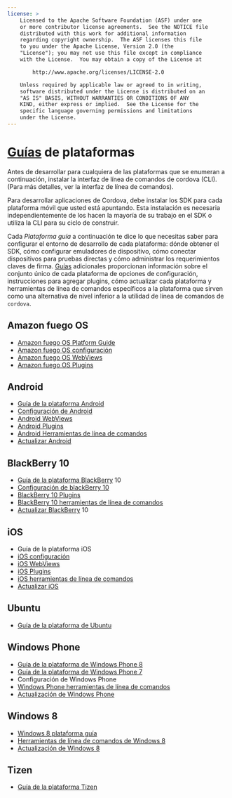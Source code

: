 ```yaml
---
license: >
    Licensed to the Apache Software Foundation (ASF) under one
    or more contributor license agreements.  See the NOTICE file
    distributed with this work for additional information
    regarding copyright ownership.  The ASF licenses this file
    to you under the Apache License, Version 2.0 (the
    "License"); you may not use this file except in compliance
    with the License.  You may obtain a copy of the License at

        http://www.apache.org/licenses/LICENSE-2.0

    Unless required by applicable law or agreed to in writing,
    software distributed under the License is distributed on an
    "AS IS" BASIS, WITHOUT WARRANTIES OR CONDITIONS OF ANY
    KIND, either express or implied.  See the License for the
    specific language governing permissions and limitations
    under the License.
---
```


# <a href="../../index.html">Guías</a> de plataformas

Antes de desarrollar para cualquiera de las plataformas que se enumeran a continuación, instalar la interfaz de línea de comandos de cordova (CLI). (Para más detalles, ver la interfaz de línea de comandos).

Para desarrollar aplicaciones de Cordova, debe instalar los SDK para cada plataforma móvil que usted está apuntando. Esta instalación es necesaria independientemente de los hacen la mayoría de su trabajo en el SDK o utiliza la CLI para su ciclo de construir.

Cada *Plataforma guía* a continuación te dice lo que necesitas saber para configurar el entorno de desarrollo de cada plataforma: dónde obtener el SDK, cómo configurar emuladores de dispositivo, cómo conectar dispositivos para pruebas directas y cómo administrar los requerimientos claves de firma. <a href="../../index.html">Guías</a> adicionales proporcionan información sobre el conjunto único de cada plataforma de opciones de configuración, instrucciones para agregar plugins, cómo actualizar cada plataforma y herramientas de línea de comandos específicos a la plataforma que sirven como una alternativa de nivel inferior a la utilidad de línea de comandos de `cordova`.

## Amazon fuego OS

*   <a href="amazonfireos/index.html">Amazon fuego OS Platform Guide</a>
*   <a href="amazonfireos/config.html">Amazon fuego OS configuración</a>
*   <a href="amazonfireos/webview.html">Amazon fuego OS WebViews</a>
*   <a href="amazonfireos/plugin.html">Amazon fuego OS Plugins</a>

## Android

*   <a href="android/index.html">Guía de la plataforma Android</a>
*   <a href="android/config.html">Configuración de Android</a>
*   <a href="android/webview.html">Android WebViews</a>
*   <a href="android/plugin.html">Android Plugins</a>
*   <a href="android/tools.html">Android Herramientas de línea de comandos</a>
*   <a href="android/upgrading.html">Actualizar Android</a>

## BlackBerry 10

*   <a href="blackberry/index.html">Guía de la plataforma BlackBerry</a> 10
*   <a href="blackberry10/config.html">Configuración de blackBerry 10</a>
*   <a href="blackberry10/plugin.html">BlackBerry 10 Plugins</a>
*   <a href="blackberry10/tools.html">BlackBerry 10 herramientas de línea de comandos</a>
*   <a href="blackberry10/upgrading.html"><a href="blackberry/upgrading.html">Actualizar BlackBerry</a> 10</a>

## iOS

*   Guía de la plataforma iOS
*   <a href="ios/config.html">iOS configuración</a>
*   <a href="ios/webview.html">iOS WebViews</a>
*   <a href="ios/plugin.html">iOS Plugins</a>
*   <a href="ios/tools.html">iOS herramientas de línea de comandos</a>
*   <a href="ios/upgrading.html">Actualizar iOS</a>

## Ubuntu

*   <a href="ubuntu/index.html">Guía de la plataforma de Ubuntu</a>

## Windows Phone

*   <a href="wp8/index.html">Guía de la plataforma de Windows Phone 8</a>
*   <a href="wp7/index.html">Guía de la plataforma de Windows Phone 7</a>
*   Configuración de Windows Phone
*   <a href="wp8/tools.html">Windows Phone herramientas de línea de comandos</a>
*   <a href="wp8/upgrading.html">Actualización de Windows Phone</a>

## Windows 8

*   <a href="win8/index.html">Windows 8 plataforma guía</a>
*   <a href="win8/tools.html">Herramientas de línea de comandos de Windows 8</a>
*   <a href="win8/upgrading.html">Actualización de Windows 8</a>

## Tizen

*   <a href="tizen/index.html">Guía de la plataforma Tizen</a>